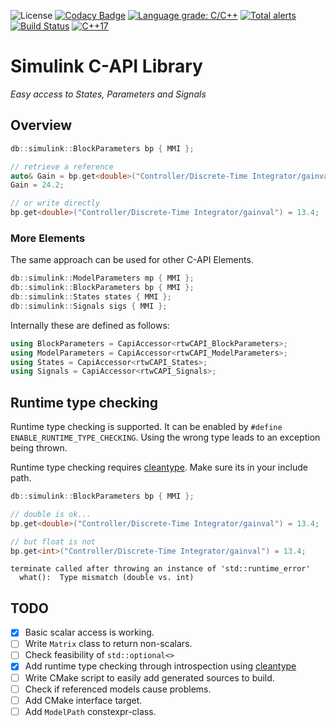<!-- SPDX-License-Identifier: BSD-3-Clause-Clear -->
![License](https://img.shields.io/github/license/danishbelal/simulink-capi)
[![Codacy Badge](https://api.codacy.com/project/badge/Grade/e42b17ddc7ea4b86a2d1e9a4af8bcc77)](https://app.codacy.com/gh/danishbelal/simulink-capi?utm_source=github.com&utm_medium=referral&utm_content=danishbelal/simulink-capi&utm_campaign=Badge_Grade)
[![Language grade: C/C++](https://img.shields.io/lgtm/grade/cpp/g/danishbelal/simulink-capi.svg?logo=lgtm&logoWidth=18)](https://lgtm.com/projects/g/danishbelal/simulink-capi/context:cpp)
[![Total alerts](https://img.shields.io/lgtm/alerts/g/danishbelal/simulink-capi.svg?logo=lgtm&logoWidth=18)](https://lgtm.com/projects/g/danishbelal/simulink-capi/alerts/)
[![Build Status](https://travis-ci.com/danishbelal/simulink-capi.svg?branch=beta)](https://travis-ci.com/danishbelal/simulink-capi)
[![C++17](https://img.shields.io/badge/C%2B%2B-17-blue.svg)](https://isocpp.org/std/the-standard )

# Simulink C-API Library
<i> Easy access to States, Parameters and Signals</i>

## Overview
```C++
db::simulink::BlockParameters bp { MMI };

// retrieve a reference
auto& Gain = bp.get<double>("Controller/Discrete-Time Integrator/gainval");
Gain = 24.2;

// or write directly
bp.get<double>("Controller/Discrete-Time Integrator/gainval") = 13.4;
```
### More Elements
The same approach can be used for other C-API Elements.
```C++
db::simulink::ModelParameters mp { MMI };
db::simulink::BlockParameters bp { MMI };
db::simulink::States states { MMI };
db::simulink::Signals sigs { MMI };
```

Internally these are defined as follows:
```C++
using BlockParameters = CapiAccessor<rtwCAPI_BlockParameters>;
using ModelParameters = CapiAccessor<rtwCAPI_ModelParameters>;
using States = CapiAccessor<rtwCAPI_States>;
using Signals = CapiAccessor<rtwCAPI_Signals>;
```
## Runtime type checking
Runtime type checking is supported. It can be enabled by `#define ENABLE_RUNTIME_TYPE_CHECKING`.
Using the wrong type leads to an exception being thrown.

Runtime type checking requires [cleantype](https://github.com/pthom/cleantype).
Make sure its in your include path.
```C++
db::simulink::BlockParameters bp { MMI };

// double is ok...
bp.get<double>("Controller/Discrete-Time Integrator/gainval") = 13.4;

// but float is not
bp.get<int>("Controller/Discrete-Time Integrator/gainval") = 13.4;
```
```console
terminate called after throwing an instance of 'std::runtime_error'
  what():  Type mismatch (double vs. int)
```

## TODO
- [x] Basic scalar access is working.
- [ ] Write `Matrix` class to return non-scalars.
- [ ] Check feasibility of `std::optional<>`
- [x] Add runtime type checking through introspection using [cleantype](https://github.com/pthom/cleantype)
- [ ] Write CMake script to easily add generated sources to build.
- [ ] Check if referenced models cause problems.
- [ ] Add CMake interface target.
- [ ] Add `ModelPath` constexpr-class.